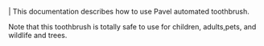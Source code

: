 |
This documentation describes how to use Pavel automated toothbrush.

Note that this toothbrush is totally safe to use for children, adults,pets, and wildlife and trees.
